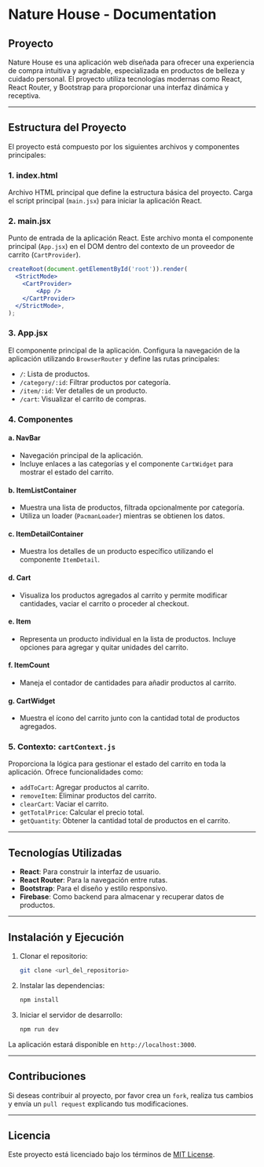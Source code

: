 # Nature House - Documentation

## Proyecto

Nature House es una aplicación web diseñada para ofrecer una experiencia de compra intuitiva y agradable, especializada en productos de belleza y cuidado personal. El proyecto utiliza tecnologías modernas como React, React Router, y Bootstrap para proporcionar una interfaz dinámica y receptiva.

---

## Estructura del Proyecto

El proyecto está compuesto por los siguientes archivos y componentes principales:

### 1. **index.html**
Archivo HTML principal que define la estructura básica del proyecto. Carga el script principal (`main.jsx`) para iniciar la aplicación React.

### 2. **main.jsx**
Punto de entrada de la aplicación React. Este archivo monta el componente principal (`App.jsx`) en el DOM dentro del contexto de un proveedor de carrito (`CartProvider`).

```jsx
createRoot(document.getElementById('root')).render(
  <StrictMode>
    <CartProvider>
        <App />
    </CartProvider>   
  </StrictMode>,
);
```

### 3. **App.jsx**
El componente principal de la aplicación. Configura la navegación de la aplicación utilizando `BrowserRouter` y define las rutas principales:

- `/`: Lista de productos.
- `/category/:id`: Filtrar productos por categoría.
- `/item/:id`: Ver detalles de un producto.
- `/cart`: Visualizar el carrito de compras.

### 4. **Componentes**

#### a. **NavBar**
- Navegación principal de la aplicación.
- Incluye enlaces a las categorías y el componente `CartWidget` para mostrar el estado del carrito.

#### b. **ItemListContainer**
- Muestra una lista de productos, filtrada opcionalmente por categoría.
- Utiliza un loader (`PacmanLoader`) mientras se obtienen los datos.

#### c. **ItemDetailContainer**
- Muestra los detalles de un producto específico utilizando el componente `ItemDetail`.

#### d. **Cart**
- Visualiza los productos agregados al carrito y permite modificar cantidades, vaciar el carrito o proceder al checkout.

#### e. **Item**
- Representa un producto individual en la lista de productos. Incluye opciones para agregar y quitar unidades del carrito.

#### f. **ItemCount**
- Maneja el contador de cantidades para añadir productos al carrito.

#### g. **CartWidget**
- Muestra el ícono del carrito junto con la cantidad total de productos agregados.

### 5. **Contexto: `cartContext.js`**
Proporciona la lógica para gestionar el estado del carrito en toda la aplicación. Ofrece funcionalidades como:

- `addToCart`: Agregar productos al carrito.
- `removeItem`: Eliminar productos del carrito.
- `clearCart`: Vaciar el carrito.
- `getTotalPrice`: Calcular el precio total.
- `getQuantity`: Obtener la cantidad total de productos en el carrito.

---

## Tecnologías Utilizadas

- **React**: Para construir la interfaz de usuario.
- **React Router**: Para la navegación entre rutas.
- **Bootstrap**: Para el diseño y estilo responsivo.
- **Firebase**: Como backend para almacenar y recuperar datos de productos.

---

## Instalación y Ejecución

1. Clonar el repositorio:
   ```bash
   git clone <url_del_repositorio>
   ```
2. Instalar las dependencias:
   ```bash
   npm install
   ```
3. Iniciar el servidor de desarrollo:
   ```bash
   npm run dev
   ```

La aplicación estará disponible en `http://localhost:3000`.

---

## Contribuciones

Si deseas contribuir al proyecto, por favor crea un `fork`, realiza tus cambios y envía un `pull request` explicando tus modificaciones.

---

## Licencia

Este proyecto está licenciado bajo los términos de [MIT License](LICENSE).
